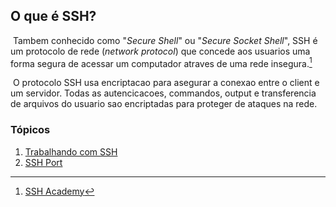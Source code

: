 ## O que é SSH?
&nbsp;Tambem conhecido como "*Secure Shell*" ou "*Secure Socket Shell*", SSH é um protocolo de rede (*network protocol*) que concede aos usuarios uma forma segura de acessar um computador atraves de uma rede insegura.[^1]
[^1]:[SSH Academy](https://www.ssh.com/academy/ssh)

&nbsp;O protocolo SSH usa encriptacao para asegurar a conexao entre o client e um servidor. Todas as autencicacoes, commandos, output e transferencia de arquivos do usuario sao encriptadas para proteger de ataques na rede.

### Tópicos

1. [Trabalhando com SSH](./1.%20Working%20with#20SSH.md)
2. [SSH Port](./2.%20SSH%20Port.md)
